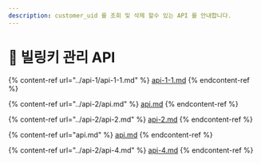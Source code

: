 ```yaml
---
description: customer_uid 를 조회 및 삭제 할수 있는 API 를 안내합니다.
---
```


# 📝 빌링키 관리 API

{% content-ref url="../api-1/api-1-1.md" %}
[api-1-1.md](../api-1/api-1-1.md)
{% endcontent-ref %}

{% content-ref url="../api-2/api.md" %}
[api.md](../api-2/api.md)
{% endcontent-ref %}

{% content-ref url="../api-2/api-2.md" %}
[api-2.md](../api-2/api-2.md)
{% endcontent-ref %}

{% content-ref url="api.md" %}
[api.md](api.md)
{% endcontent-ref %}

{% content-ref url="../api-2/api-4.md" %}
[api-4.md](../api-2/api-4.md)
{% endcontent-ref %}
